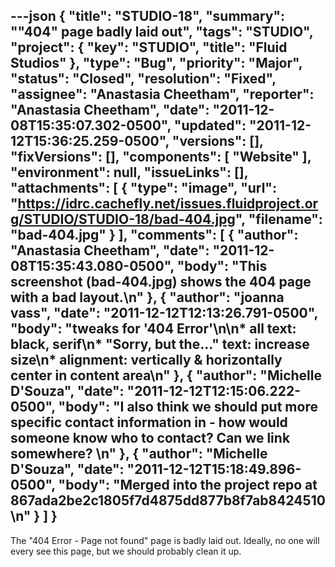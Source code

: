 ---json
{
  "title": "STUDIO-18",
  "summary": "\"404\" page badly laid out",
  "tags": "STUDIO",
  "project": {
    "key": "STUDIO",
    "title": "Fluid Studios"
  },
  "type": "Bug",
  "priority": "Major",
  "status": "Closed",
  "resolution": "Fixed",
  "assignee": "Anastasia Cheetham",
  "reporter": "Anastasia Cheetham",
  "date": "2011-12-08T15:35:07.302-0500",
  "updated": "2011-12-12T15:36:25.259-0500",
  "versions": [],
  "fixVersions": [],
  "components": [
    "Website"
  ],
  "environment": null,
  "issueLinks": [],
  "attachments": [
    {
      "type": "image",
      "url": "https://idrc.cachefly.net/issues.fluidproject.org/STUDIO/STUDIO-18/bad-404.jpg",
      "filename": "bad-404.jpg"
    }
  ],
  "comments": [
    {
      "author": "Anastasia Cheetham",
      "date": "2011-12-08T15:35:43.080-0500",
      "body": "This screenshot (bad-404.jpg) shows the 404 page with a bad layout.\n"
    },
    {
      "author": "joanna vass",
      "date": "2011-12-12T12:13:26.791-0500",
      "body": "tweaks for '404 Error'\n\n* all text: black, serif\n* \"Sorry, but the...\" text: increase size\n* alignment: vertically & horizontally center in content area\n"
    },
    {
      "author": "Michelle D'Souza",
      "date": "2011-12-12T12:15:06.222-0500",
      "body": "I also think we should put more specific contact information in - how would someone know who to contact? Can we link somewhere?&#x20;\n"
    },
    {
      "author": "Michelle D'Souza",
      "date": "2011-12-12T15:18:49.896-0500",
      "body": "Merged into the project repo at 867ada2be2c1805f7d4875dd877b8f7ab8424510\n"
    }
  ]
}
---
The "404 Error - Page not found" page is badly laid out. Ideally, no one will every see this page, but we should probably clean it up.

        